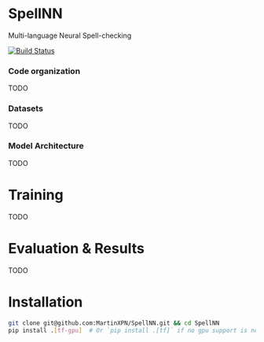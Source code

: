 # SpellNN
Multi-language Neural Spell-checking


[![Build Status](https://travis-ci.org/MartinXPN/SpellNN.svg?branch=master)](https://travis-ci.org/MartinXPN/SpellNN)


### Code organization
TODO

### Datasets
TODO

### Model Architecture
TODO

# Training
TODO

# Evaluation & Results
TODO

# Installation
```bash
git clone git@github.com:MartinXPN/SpellNN.git && cd SpellNN
pip install .[tf-gpu]  # Or `pip install .[tf]` if no gpu support is needed
```
